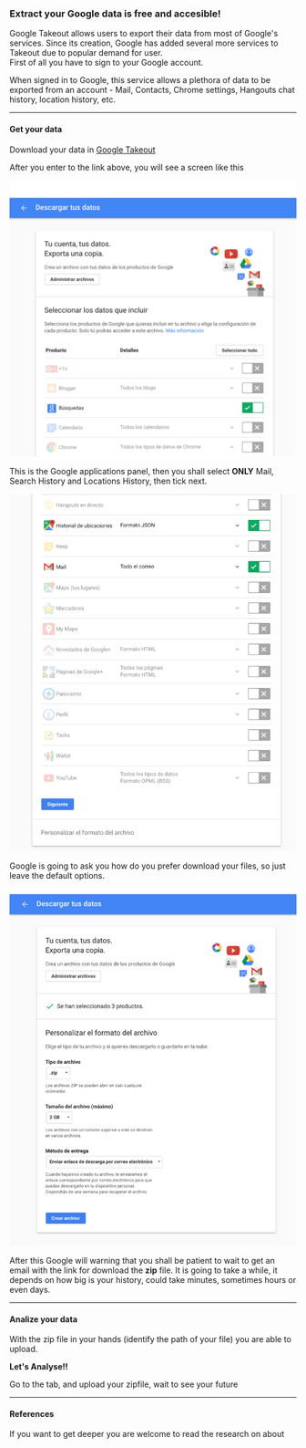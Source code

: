 ### Extract your Google data is free and accesible!


Google Takeout allows users to export their data from most of Google's services. Since its creation, Google has added several more services to Takeout due to popular demand for user.  
First of all you have to sign to your Google account.  

When signed in to Google, this service allows a plethora of data to be exported from an account - Mail, Contacts, Chrome settings, Hangouts chat history, location history, etc.

---
#### Get your data
Download your data in [Google Takeout](https://takeout.google.com/settings/takeout)  

After you enter to the link above, you will see a screen like this  

![takeout1](./images/takeout1.png)

This is the Google applications panel, then you shall select **ONLY** Mail, Search History and Locations History, then tick next.  

![takeout2](./images/takeout2.png)

Google is going to ask you how do you prefer download your files, so just leave the default options.  

![takeout3](./images/takeout3.png)

After this Google will warning that you shall be patient to wait to get an email with the link for download the **zip** file. It is going to take a while, it depends on how big is your history, could take minutes, sometimes hours or even days.  

---
#### Analize your data

With the zip file in your hands (identify the path of your file) you are able to upload.   

**Let's Analyse!!**  

Go to the tab, and upload your zipfile, wait to see your future


---
#### References

If you want to get deeper you are welcome to read the research on about  

